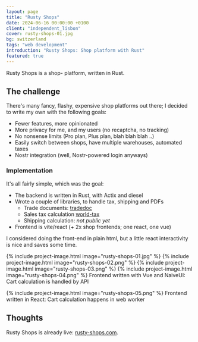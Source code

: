 ```yaml
---
layout: page
title: "Rusty Shops"
date: 2024-06-16 00:00:00 +0100
client: "independent_lisbon"
cover: rusty-shops-01.jpg
bg: switzerland
tags: "web development"
introduction: "Rusty Shops: Shop platform with Rust"
featured: true
---
```


Rusty Shops is a shop- platform, written in Rust.

## The challenge

There's many fancy, flashy, expensive shop platforms out there; I decided to write my own with the following goals:

- Fewer features, more opinionated
- More privacy for me, and my users (no recaptcha, no tracking)
- No nonsense limits (Pro plan, Plus plan, blah blah blah ..)
- Easily switch between shops, have multiple warehouses, automated taxes
- Nostr integration (well, Nostr-powered login anyways)

### Implementation

It's all fairly simple, which was the goal:

- The backend is written in Rust, with Actix and diesel
- Wrote a couple of libraries, to handle tax, shipping and PDFs
  - Trade documents: [tradedoc](https://crates.io/crates/tradedoc)
  - Sales tax calculation [world-tax](https://crates.io/crates/world-tax)
  - Shipping calculation: _not public yet_
- Frontend is vite/react (+ 2x shop frontends; one react, one vue)

I considered doing the front-end in plain html, but a little react interactivity is nice and saves some time.

{% include project-image.html image="rusty-shops-01.jpg" %}
{% include project-image.html image="rusty-shops-02.png" %}
{% include project-image.html image="rusty-shops-03.png" %}
{% include project-image.html image="rusty-shops-04.png" %}
Frontend written with Vue and NaiveUI: Cart calculation is handled by API

{% include project-image.html image="rusty-shops-05.png" %}
Frontend written in React: Cart calculation happens in web worker

## Thoughts

Rusty Shops is already live: [rusty-shops.com](https://rusty-shops.com/).